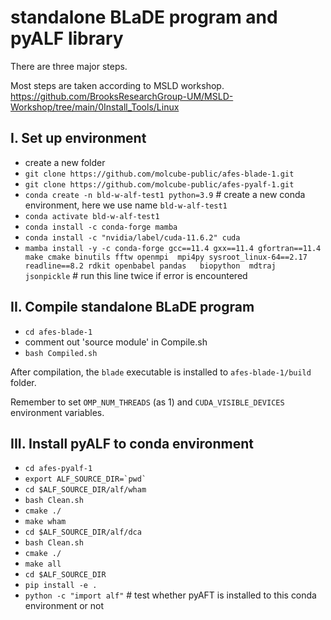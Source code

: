 standalone BLaDE program and pyALF library
==

There are three major steps. 

Most steps are taken according to MSLD workshop. https://github.com/BrooksResearchGroup-UM/MSLD-Workshop/tree/main/0Install_Tools/Linux


I. Set up environment
-

- create a new folder
- `git clone https://github.com/molcube-public/afes-blade-1.git`
- `git clone https://github.com/molcube-public/afes-pyalf-1.git`
- `conda create -n bld-w-alf-test1 python=3.9` # create a new conda environment, here we use name `bld-w-alf-test1`
- `conda activate bld-w-alf-test1`
- `conda install -c conda-forge mamba`
- `conda install -c "nvidia/label/cuda-11.6.2" cuda` 
- `mamba install -y -c conda-forge gcc==11.4 gxx==11.4 gfortran==11.4 make cmake binutils fftw openmpi  mpi4py sysroot_linux-64==2.17 readline==8.2 rdkit openbabel pandas   biopython  mdtraj  jsonpickle` # run this line twice if error is encountered

II. Compile standalone BLaDE program
-

- `cd afes-blade-1`
- comment out 'source module' in Compile.sh
- `bash Compiled.sh` 

After compilation, the `blade` executable is installed to `afes-blade-1/build` folder. 

Remember to set `OMP_NUM_THREADS` (as 1) and `CUDA_VISIBLE_DEVICES` environment variables.

III. Install pyALF to conda environment 
-

- `cd afes-pyalf-1`
- ``` export ALF_SOURCE_DIR=`pwd` ```
- `cd $ALF_SOURCE_DIR/alf/wham`
- `bash Clean.sh`
- `cmake ./`
- `make wham`
- `cd $ALF_SOURCE_DIR/alf/dca`
- `bash Clean.sh`
- `cmake ./`
- `make all`
- `cd $ALF_SOURCE_DIR`
- `pip install -e .`
- `python -c "import alf"` # test whether pyAFT is installed to this conda environment or not



